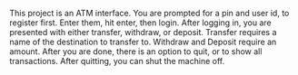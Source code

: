 This project is an ATM interface. You are prompted for a pin and user id, to register first. Enter them, hit enter, then login. 
After logging in, you are presented with either transfer, withdraw, or deposit. Transfer requires a name of the destination to 
transfer to. Withdraw and Deposit require an amount. After you are done, there is an option to quit, or to show all transactions. After 
quitting, you can shut the machine off. 